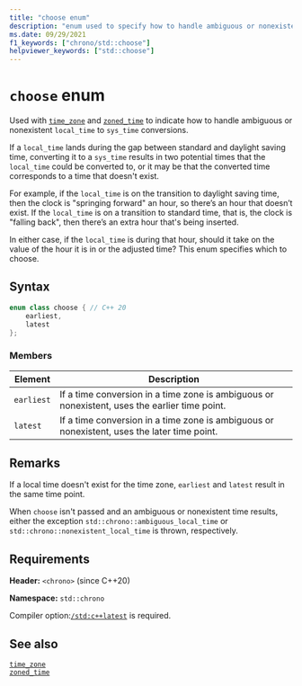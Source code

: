 ```yaml
---
title: "choose enum"
description: "enum used to specify how to handle ambiguous or nonexistent local times when resolving a time in a time zone"
ms.date: 09/29/2021
f1_keywords: ["chrono/std::choose"]
helpviewer_keywords: ["std::choose"]
---
```


# `choose` enum

Used with [`time_zone`](time-zone-class.md) and [`zoned_time`](zoned-time-class.md) to indicate how to handle ambiguous or nonexistent `local_time` to `sys_time` conversions.

If a `local_time` lands during the gap between standard and daylight saving time, converting it to a `sys_time` results in two potential times that the `local_time` could be converted to, or it may be that the converted time corresponds to a time that doesn't exist.

For example, if the `local_time` is on the transition to daylight saving time, then the clock is "springing forward" an hour, so there’s an hour that doesn’t exist. If the `local_time` is on a transition to standard time, that is, the clock is "falling back", then there’s an extra hour that's being inserted.

In either case, if the `local_time` is during that hour, should it take on the value of the hour it is in or the adjusted time? This enum specifies which to choose.

## Syntax

```cpp
enum class choose { // C++ 20
    earliest,
    latest
};
```

### Members

|Element|Description|
|-|-|
| `earliest` | If a time conversion in a time zone is ambiguous or nonexistent, uses the earlier time point. |
| `latest` | If a time conversion in a time zone is ambiguous or nonexistent, uses the later time point.  |

## Remarks

If a local time doesn't exist for the time zone, `earliest` and `latest` result in the same time point.

When `choose` isn't passed and an ambiguous or nonexistent time results, either the exception `std::chrono::ambiguous_local_time` or `std::chrono::nonexistent_local_time` is thrown, respectively.

## Requirements

**Header:** `<chrono>` (since C++20)

**Namespace:** `std::chrono`

Compiler option:[`/std:c++latest`](../build/reference/std-specify-language-standard-version.md) is required.

## See also

[`time_zone`](time-zone-class.md)\
[`zoned_time`](zoned-time-class.md)